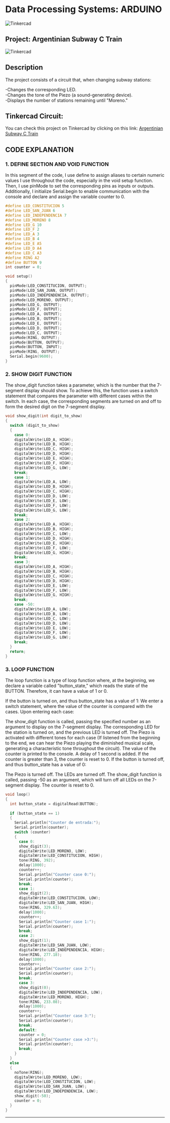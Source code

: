 # Data Processing Systems: ARDUINO
![Tinkercad](./img/ArduinoTinkercad.jpg)

## Project: Argentinian Subway C Train
![Tinkercad](./img/circuito_tk.png)

## Description
The project consists of a circuit that, when changing subway stations:

-Changes the corresponding LED.  
-Changes the tone of the Piezo (a sound-generating device).  
-Displays the number of stations remaining until "Moreno."

## Tinkercad Circuit:
You can check this project on Tinkercad by clicking on this link:
[Argentinian Subway C Train](https://www.tinkercad.com/things/daKPoezlP4g)

## CODE EXPLANATION

### 1. DEFINE SECTION AND VOID FUNCTION
In this segment of the code, I use define to assign aliases to certain numeric values I use throughout the code, especially in the void setup function. Then, I use pinMode to set the corresponding pins as inputs or outputs. Additionally, I initialize Serial.begin to enable communication with the console and declare and assign the variable counter to 0.

~~~ C (lenguaje en el que esta escrito)
#define LED_CONSTITUCION 5
#define LED_SAN_JUAN 6
#define LED_INDEPENDENCIA 7
#define LED_MORENO 8
#define LED_G 10
#define LED_F 2
#define LED_A 3
#define LED_B 4
#define LED_E A5
#define LED_D A4
#define LED_C A3
#define RING A2
#define BUTTON 9
int counter = 0;

void setup()
{
  pinMode(LED_CONSTITUCION, OUTPUT);
  pinMode(LED_SAN_JUAN, OUTPUT);
  pinMode(LED_INDEPENDENCIA, OUTPUT);
  pinMode(LED_MORENO, OUTPUT);
  pinMode(LED_G, OUTPUT);
  pinMode(LED_F, OUTPUT);
  pinMode(LED_A, OUTPUT);
  pinMode(LED_B, OUTPUT);
  pinMode(LED_E, OUTPUT);
  pinMode(LED_D, OUTPUT);
  pinMode(LED_C, OUTPUT);
  pinMode(RING, OUTPUT);
  pinMode(BUTTON, OUTPUT);
  pinMode(BUTTON, INPUT);
  pinMode(RING, OUTPUT);
  Serial.begin(9600);
}
~~~

### 2. SHOW DIGIT FUNCTION
The show_digit function takes a parameter, which is the number that the 7-segment display should show. To achieve this, the function uses a switch statement that compares the parameter with different cases within the switch. In each case, the corresponding segments are turned on and off to form the desired digit on the 7-segment display.

~~~C (lenguaje en el que esta escrito)
void show_digit(int digit_to_show)
{ 
  switch (digit_to_show)
  {
	case 0:
    digitalWrite(LED_A, HIGH);
    digitalWrite(LED_B, HIGH);
    digitalWrite(LED_C, HIGH);
    digitalWrite(LED_D, HIGH);
    digitalWrite(LED_E, HIGH);
    digitalWrite(LED_F, HIGH);
    digitalWrite(LED_G, LOW);
    break;
    case 1:
    digitalWrite(LED_A, LOW);
    digitalWrite(LED_B, HIGH);
    digitalWrite(LED_C, HIGH);
    digitalWrite(LED_D, LOW);
    digitalWrite(LED_E, LOW);
    digitalWrite(LED_F, LOW);
    digitalWrite(LED_G, LOW);
    break;
    case 2:
    digitalWrite(LED_A, HIGH);
    digitalWrite(LED_B, HIGH);
    digitalWrite(LED_C, LOW);
    digitalWrite(LED_D, HIGH);
    digitalWrite(LED_E, HIGH);
    digitalWrite(LED_F, LOW);
    digitalWrite(LED_G, HIGH);
    break;
    case 3:
    digitalWrite(LED_A, HIGH);
    digitalWrite(LED_B, HIGH);
    digitalWrite(LED_C, HIGH);
    digitalWrite(LED_D, HIGH);
    digitalWrite(LED_E, LOW);
    digitalWrite(LED_F, LOW);
    digitalWrite(LED_G, HIGH);
    break;
    case -50:
    digitalWrite(LED_A, LOW);
    digitalWrite(LED_B, LOW);
    digitalWrite(LED_C, LOW);
    digitalWrite(LED_D, LOW);
    digitalWrite(LED_E, LOW);
    digitalWrite(LED_F, LOW);
    digitalWrite(LED_G, LOW);
    break;
  }
  return;
}
~~~

### 3. LOOP FUNCTION
The loop function is a type of loop function where, at the beginning, we declare a variable called "button_state," which reads the state of the BUTTON. Therefore, it can have a value of 1 or 0.

If the button is turned on, and thus button_state has a value of 1:
We enter a switch statement, where the value of the counter is compared with the cases.
Upon entering each case:

The show_digit function is called, passing the specified number as an argument to display on the 7-segment display.
The corresponding LED for the station is turned on, and the previous LED is turned off.
The Piezo is activated with different tones for each case (If listened from the beginning to the end, we can hear the Piezo playing the diminished musical scale, generating a characteristic tone throughout the circuit).
The value of the counter is printed to the console.
A delay of 1 second is added.
If the counter is greater than 3, the counter is reset to 0.
If the button is turned off, and thus button_state has a value of 0:

The Piezo is turned off.
The LEDs are turned off.
The show_digit function is called, passing -50 as an argument, which will turn off all LEDs on the 7-segment display.
The counter is reset to 0.

~~~C (lenguaje en el que esta escrito)
void loop()
{
  int button_state = digitalRead(BUTTON);
  
  if (button_state == 1)
  {
    Serial.println("Counter de entrada:");
    Serial.println(counter);
    switch (counter)
  	{
      case 0:
      show_digit(3);
      digitalWrite(LED_MORENO, LOW);
      digitalWrite(LED_CONSTITUCION, HIGH);
      tone(RING, 392);
      delay(1000);
      counter++;
      Serial.println("Counter case 0:");
      Serial.println(counter);
      break;
      case 1:
      show_digit(2);
      digitalWrite(LED_CONSTITUCION, LOW);
      digitalWrite(LED_SAN_JUAN, HIGH);
      tone(RING, 329.63);
      delay(1000);
      counter++;
      Serial.println("Counter case 1:");
      Serial.println(counter);
      break;
      case 2:
      show_digit(1);
      digitalWrite(LED_SAN_JUAN, LOW);
      digitalWrite(LED_INDEPENDENCIA, HIGH);
      tone(RING, 277.18);
      delay(1000);
      counter++;
      Serial.println("Counter case 2:");
      Serial.println(counter);
      break;
      case 3:
      show_digit(0);
      digitalWrite(LED_INDEPENDENCIA, LOW);
      digitalWrite(LED_MORENO, HIGH);
      tone(RING, 233.08);
      delay(1000);
      counter++;
      Serial.println("Counter case 3:");
      Serial.println(counter);
      break;
      default:
      counter = 0;
      Serial.println("Counter case >3:");
      Serial.println(counter);
      break;
  	}
  }
  else
  {
    noTone(RING);
    digitalWrite(LED_MORENO, LOW);
    digitalWrite(LED_CONSTITUCION, LOW);
    digitalWrite(LED_SAN_JUAN, LOW);
    digitalWrite(LED_INDEPENDENCIA, LOW);
    show_digit(-50);
    counter = 0;
  }
}
~~~
---
